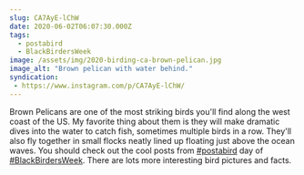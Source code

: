 ```yaml
---
slug: CA7AyE-lChW
date: 2020-06-02T06:07:30.000Z
tags: 
  - postabird
  - BlackBirdersWeek
image: /assets/img/2020-birding-ca-brown-pelican.jpg
image_alt: "Brown pelican with water behind."
syndication:
 - https://www.instagram.com/p/CA7AyE-lChW/
---
```


Brown Pelicans are one of the most striking birds you'll find along the west coast of the US. My favorite thing about them is they will make dramatic dives into the water to catch fish, sometimes multiple birds in a row. They'll also fly together in small flocks neatly lined up floating just above the ocean waves. 
You should check out the cool posts from [#postabird](/posts/tags/postabird) day of [#BlackBirdersWeek](/posts/tags/BlackBirdersWeek). There are lots more interesting bird pictures and facts.
